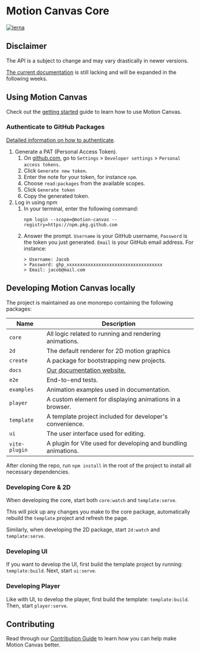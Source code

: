 # Motion Canvas Core

[![lerna](https://img.shields.io/badge/maintained%20with-lerna-cc00ff.svg)](https://lerna.js.org/)

## Disclaimer

The API is a subject to change and may vary drastically in newer versions.

[The current documentation][docs] is still lacking and will be expanded in
the following weeks.

## Using Motion Canvas

Check out the [getting started][docs] guide to learn how to use Motion Canvas.

### Authenticate to GitHub Packages

[Detailed information on how to authenticate][authenticate].

1. Generate a PAT (Personal Access Token).
   1. On [github.com](https://github.com),
      go to `Settings` > `Developer settings` > `Personal access tokens`.
   2. Click `Generate new token`.
   3. Enter the note for your token, for instance `npm`.
   4. Choose `read:packages` from the available scopes.
   5. Click `Generate token`
   6. Copy the generated token.
2. Log in using npm
   1. In your terminal, enter the following command:
      ```shell
      npm login --scope=@motion-canvas --registry=https://npm.pkg.github.com
      ```
   2. Answer the prompt.
      `Username` is your GitHub username,
      `Password` is the token you just generated.
      `Email` is your GitHub email address.
      For instance:
      ```text
      > Username: Jacob
      > Password: ghp_xxxxxxxxxxxxxxxxxxxxxxxxxxxxxxxxxxxx
      > Email: jacob@mail.com
      ```

## Developing Motion Canvas locally

The project is maintained as one monorepo containing the following packages:

| Name          | Description                                                    |
| ------------- | -------------------------------------------------------------- |
| `core`        | All logic related to running and rendering animations.         |
| `2d`          | The default renderer for 2D motion graphics                    |
| `create`      | A package for bootstrapping new projects.                      |
| `docs`        | [Our documentation website.][docs]                             |
| `e2e`         | End-to-end tests.                                              |
| `examples`    | Animation examples used in documentation.                      |
| `player`      | A custom element for displaying animations in a browser.       |
| `template`    | A template project included for developer's convenience.       |
| `ui`          | The user interface used for editing.                           |
| `vite-plugin` | A plugin for Vite used for developing and bundling animations. |

After cloning the repo, run `npm install` in the root of the project to install
all necessary dependencies.

### Developing Core & 2D

When developing the core, start both `core:watch` and `template:serve`.

This will pick up any changes you make to the core package,
automatically rebuild the `template` project and refresh the page.

Similarly, when developing the 2D package, start `2d:watch` and `template:serve`.

### Developing UI

If you want to develop the UI, first build the template project by running:
`template:build`. Next, start `ui:serve`.

### Developing Player

Like with UI, to develop the player, first build the template: `template:build`.
Then, start `player:serve`.

## Contributing

Read through our [Contribution Guide](./CONTRIBUTING.md) to learn how you can
help make Motion Canvas better.

[authenticate]: https://docs.github.com/en/packages/working-with-a-github-packages-registry/working-with-the-npm-registry#authenticating-with-a-personal-access-token
[template]: https://github.com/motion-canvas/project-template#using-the-template
[discord]: https://www.patreon.com/posts/53003221
[docs]: https://motion-canvas.github.io/guides/getting-started/quickstart
